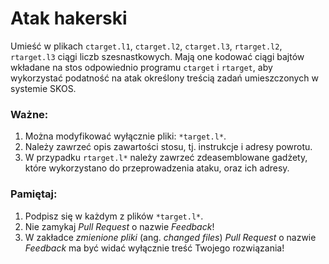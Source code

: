 Atak hakerski
===

Umieść w plikach `ctarget.l1`, `ctarget.l2`, `ctarget.l3`, `rtarget.l2`,
`rtarget.l3` ciągi liczb szesnastkowych. Mają one kodować ciągi bajtów wkładane
na stos odpowiednio programu `ctarget` i `rtarget`, aby wykorzystać podatność na
atak określony treścią zadań umieszczonych w systemie SKOS.

### Ważne:

1. Można modyfikować wyłącznie pliki: `*target.l*`.
2. Należy zawrzeć opis zawartości stosu, tj. instrukcje i adresy powrotu.
3. W przypadku `rtarget.l*` należy zawrzeć zdeasemblowane gadżety,
   które wykorzystano do przeprowadzenia ataku, oraz ich adresy.

### Pamiętaj:

1. Podpisz się w każdym z plików `*target.l*`.
2. Nie zamykaj _Pull Request_ o nazwie _Feedback_!
3. W zakładce _zmienione pliki_ (ang. _changed files_) _Pull Request_ o nazwie
   _Feedback_ ma być widać wyłącznie treść Twojego rozwiązania!

